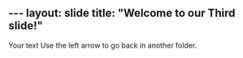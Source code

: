 --- layout: slide
title: "Welcome to our Third slide!"
---
Your text
Use the left arrow to go back in another folder. 
